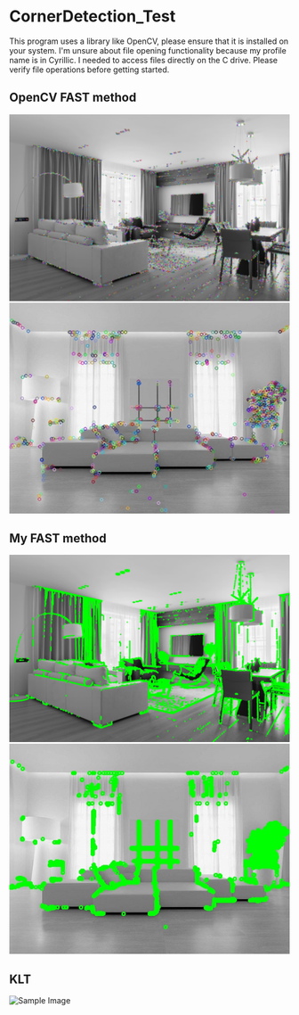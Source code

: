 # CornerDetection_Test
This program uses a library like OpenCV, please ensure that it is installed on your system.
I'm unsure about file opening functionality because my profile name is in Cyrillic. I needed to access files directly on the C drive. Please verify file operations before getting started.

## OpenCV FAST method
![Sample Image](results/OpenCVFAST1.jpeg)
![Sample Image](results/OpenCVFAST2.jpeg)

## My FAST method
![Sample Image](results/FAST1.jpeg)
![Sample Image](results/FAST2.jpeg)

## KLT
![Sample Image](results/KLT.gif)

